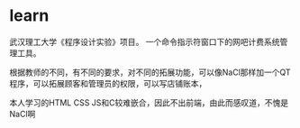 # learn

武汉理工大学《程序设计实验》项目。
一个命令指示符窗口下的网吧计费系统管理工具。

根据教师的不同，有不同的要求，对不同的拓展功能，可以像NaCl那样加一个QT程序，可以拓展顾客和管理员的权限，可以写店铺账本，

本人学习的HTML CSS JS和C较难嵌合，因此不出前端，由此而感叹道，不愧是NaCl啊
